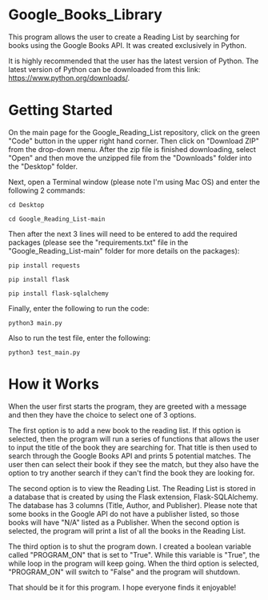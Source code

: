 # Google_Books_Library #

This program allows the user to create a Reading List by searching for books using the Google Books API. It was created exclusively in Python. 

It is highly recommended that the user has the latest version of Python.  The latest version of Python can be downloaded from this link: https://www.python.org/downloads/.


# Getting Started #

On the main page for the Google_Reading_List repository, click on the green "Code" button in the upper right hand corner.  Then click on "Download ZIP" from the drop-down menu.  After the zip file is finished downloading, select "Open" and then move the unzipped file from the "Downloads" folder into the "Desktop" folder.

Next, open a Terminal window (please note I'm using Mac OS) and enter the following 2 commands:
  
    cd Desktop
  
    cd Google_Reading_List-main

Then after the next 3 lines will need to be entered to add the required packages (please see the "requirements.txt" file in the "Google_Reading_List-main" folder for more details on the packages):

    pip install requests
  
    pip install flask
  
    pip install flask-sqlalchemy
  
Finally, enter the following to run the code:
  
    python3 main.py
  
Also to run the test file, enter the following:

    python3 test_main.py
  

# How it Works #  
  
When the user first starts the program, they are greeted with a message and then they have the choice to select one of 3 options.

The first option is to add a new book to the reading list.  If this option is selected, then the program will run a series of functions that allows the user to input the title of the book they are searching for.  That title is then used to search through the Google Books API and prints 5 potential matches.  The user then can select their book if they see the match, but they also have the option to try another search if they can't find the book they are looking for.

The second option is to view the Reading List.  The Reading List is stored in a database that is created by using the Flask extension, Flask-SQLAlchemy.  The database has 3 columns (Title, Author, and Publisher).  Please note that some books in the Google API do not have a publisher listed, so those books will have "N/A" listed as a Publisher.  When the second option is selected, the program will print a list of all the books in the Reading List.

The third option is to shut the program down.  I created a boolean variable called "PROGRAM_ON" that is set to "True".  While this variable is "True", the while loop in the program will keep going.  When the third option is selected, "PROGRAM_ON" will switch to "False" and the program will shutdown.

That should be it for this program.  I hope everyone finds it enjoyable!
